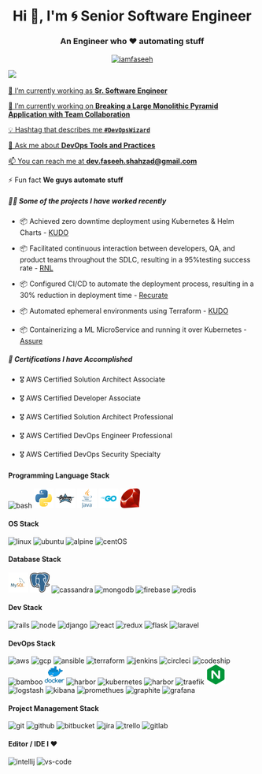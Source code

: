<h1 align="center">Hi 👋, I'm 🌀 Senior Software Engineer</h1>
<h3 align="center">An Engineer who ♥ automating stuff</h3>

<p align="center">
  <a href="https://www.linkedin.com/in/muhammad-faseeh-a0154b245/" target="blank">
    <img align="center" src="https://cdn.jsdelivr.net/npm/simple-icons@3/icons/linkedin.svg" alt="iamfaseeh" width="22px" />

</p>

![](https://komarev.com/ghpvc/?username=iamfaseeh&style=flat-square&color=blue)

🏢 I’m currently working as **Sr. Software Engineer**

🌱 I’m currently working on **Breaking a Large Monolithic Pyramid Application with Team Collaboration**

💡 Hashtag that describes me **`#DevOpsWizard`**


💬 Ask me about **DevOps Tools and Practices**

📫 You can reach me at **dev.faseeh.shahzad@gmail.com**

⚡ Fun fact **We guys automate stuff**

##### 👨‍💻 Some of the projects I have worked recently

- 📦 Achieved zero downtime deployment using Kubernetes & Helm Charts - [KUDO](https://kudoway.com/)

- 📦 Facilitated continuous interaction between developers, QA, and product teams throughout the SDLC, resulting in a 95%testing success rate - [RNL](https://www.ruffalonl.com/)

- 📦 Configured CI/CD to automate the deployment process, resulting in a 30% reduction in deployment time - [Recurate](https://www.recurate.com/)

- 📦 Automated ephemeral environments using Terraform - [KUDO](https://kudoway.com/)

- 📦 Containerizing a ML MicroService and running it over Kubernetes - [Assure](https://www.assure.co/)


##### 🧾 Certifications I have Accomplished

- 🎖 AWS Certified Solution Architect Associate

- 🎖 AWS Certified Developer Associate

- 🎖 AWS Certified Solution Architect Professional

- 🎖 AWS Certified DevOps Engineer Professional

- 🎖 AWS Certified DevOps Security Specialty

#### Programming Language Stack
<p align="left">
  <img src="https://www.vectorlogo.zone/logos/gnu_bash/gnu_bash-icon.svg" alt="bash" title="bash" title="bash" width="40" height="40"/>
  <img src="https://raw.githubusercontent.com/github/explore/80688e429a7d4ef2fca1e82350fe8e3517d3494d/topics/python/python.png" alt="python" title="python" width="40" height="40"/>
  <img src="https://raw.githubusercontent.com/github/explore/b15b6cf1726418913aafbf337a749dded180279d/topics/groovy/groovy.png" alt="groovy" title="groovy" width="40" height="40"/>
  <img src="https://raw.githubusercontent.com/github/explore/80688e429a7d4ef2fca1e82350fe8e3517d3494d/topics/java/java.png" alt="java" title="java8" width="40" height="40"/>
  <img src="https://raw.githubusercontent.com/github/explore/80688e429a7d4ef2fca1e82350fe8e3517d3494d/topics/go/go.png" alt="go" title="go" width="40" height="40"/>
  <img src="https://raw.githubusercontent.com/github/explore/80688e429a7d4ef2fca1e82350fe8e3517d3494d/topics/ruby/ruby.png" alt="go" title="go" width="40" height="40"/>
</p>

#### OS Stack
<p align="left">
  <img src="https://brandlogos.net/wp-content/uploads/2020/03/Linux-logo.png" alt="linux" title="linux" width="40" height="40"/>
  <img src="https://www.vectorlogo.zone/logos/ubuntu/ubuntu-icon.svg" alt="ubuntu" title="ubuntu" width="40" height="40"/>
  <img src="https://www.vectorlogo.zone/logos/alpinelinux/alpinelinux-icon.svg" alt="alpine" title="alpine" width="40" height="40"/>
  <img src="https://www.vectorlogo.zone/logos/centos/centos-icon.svg" alt="centOS" title="centOS" width="40" height="40"/>
</p>

#### Database Stack
<p align="left">
  <img src="https://raw.githubusercontent.com/github/explore/80688e429a7d4ef2fca1e82350fe8e3517d3494d/topics/mysql/mysql.png" alt="mysql" title="mysql" width="40" height="40"/>
  <img src="https://raw.githubusercontent.com/github/explore/80688e429a7d4ef2fca1e82350fe8e3517d3494d/topics/postgresql/postgresql.png" alt="postgresql" title="postgresql" width="40" height="40"/>
  <img src="https://www.vectorlogo.zone/logos/apache_cassandra/apache_cassandra-icon.svg" alt="cassandra" title="cassandra" width="40" height="40"/>
  <img src="https://www.vectorlogo.zone/logos/mongodb/mongodb-icon.svg" alt="mongodb" title="mongodb" width="40" height="40"/>
  <img src="https://www.vectorlogo.zone/logos/firebase/firebase-icon.svg" alt="firebase" title="firebase" width="40" height="40"/>
  <img src="https://www.vectorlogo.zone/logos/redis/redis-icon.svg" alt="redis" title="redis" width="40" height="40"/>
</p>

#### Dev Stack
<p align="left">
  <img src="https://raw.githubusercontent.com/yurijserrano/Github-Profile-Readme-Logos/master/frameworks/rails.svg" alt="rails" title="rails" width="100" height="100"/>
  <img src="https://raw.githubusercontent.com/yurijserrano/Github-Profile-Readme-Logos/master/frameworks/nodejs.svg" alt="node" title="node" width="100" height="100"/>
  <img src="https://raw.githubusercontent.com/yurijserrano/Github-Profile-Readme-Logos/master/frameworks/django.svg" alt="django" title="django" width="100" height="100"/>
  <img src="https://raw.githubusercontent.com/yurijserrano/Github-Profile-Readme-Logos/master/frameworks/react.svg" alt="react" title="react" width="100" height="100"/>
  <img src="https://raw.githubusercontent.com/yurijserrano/Github-Profile-Readme-Logos/master/frameworks/redux.svg" alt="redux" title="redux" width="100" height="100"/>
  <img src="https://raw.githubusercontent.com/yurijserrano/Github-Profile-Readme-Logos/master/frameworks/flask.svg" alt="flask" title="flask" width="100" height="100"/>
  <img src="https://raw.githubusercontent.com/yurijserrano/Github-Profile-Readme-Logos/master/frameworks/laravel.svg" alt="laravel" title="laravel" width="100" height="100"/>
</p>

#### DevOps Stack
<p align="left">
  <img src="https://www.vectorlogo.zone/logos/amazon_aws/amazon_aws-icon.svg" alt="aws" title="aws" width="40" height="40" />
  <img src="https://www.vectorlogo.zone/logos/google_cloud/google_cloud-icon.svg" alt="gcp" title="gcp" width="40" height="40" />
  <img src="https://www.vectorlogo.zone/logos/ansible/ansible-icon.svg" alt="ansible" title="ansible" width="40" height="40" />
  <img src="https://www.vectorlogo.zone/logos/terraformio/terraformio-icon.svg" alt="terraform" title="terraform" width="40" height="40" />
  <img src="https://www.vectorlogo.zone/logos/jenkins/jenkins-icon.svg" alt="jenkins" title="jenkins" width="40" height="40" />
  <img src="https://www.vectorlogo.zone/logos/circleci/circleci-icon.svg" alt="circleci" title="circleci" width="40" height="40" />
  <img src="https://www.vectorlogo.zone/logos/codeship/codeship-icon.svg" alt="codeship" title="codeship" width="40" height="40" />
  <img src="https://www.vectorlogo.zone/logos/atlassian_bamboo/atlassian_bamboo-icon.svg" alt="bamboo" title="bamboo" width="40" height="40" />
  <img src="https://raw.githubusercontent.com/github/explore/80688e429a7d4ef2fca1e82350fe8e3517d3494d/topics/docker/docker.png" alt="docker" title="docker" width="40" height="40" />
  <img src="https://www.vectorlogo.zone/logos/goharborio/goharborio-icon.svg" alt="harbor" title="harbor" width="40" height="40" />
  <img src="https://www.vectorlogo.zone/logos/kubernetes/kubernetes-icon.svg" alt="kubernetes" title="kubernetes" width="40" height="40" />
  <img src="https://www.vectorlogo.zone/logos/helmsh/helmsh-icon.svg" alt="harbor" title="harbor" width="40" height="40" />
  <img src="https://www.vectorlogo.zone/logos/traefikio/traefikio-icon.svg" alt="traefik" title="traefik" width="40" height="40" />
  <img src="https://raw.githubusercontent.com/github/explore/85cceaeeaf993ca35664dc37ea24f9237fbbfc14/topics/nginx/nginx.png" alt="nginx" title="nginx" width="40" height="40" />
  <img src="https://www.vectorlogo.zone/logos/elasticco_logstash/elasticco_logstash-icon.svg" alt="logstash" title="logstash" width="40" height="40" />
  <img src="https://www.vectorlogo.zone/logos/elasticco_kibana/elasticco_kibana-icon.svg" alt="kibana" title="kibana" width="40" height="40" />
  <img src="https://www.vectorlogo.zone/logos/prometheusio/prometheusio-icon.svg" alt="promethues" title="promethues" width="40" height="40" />
  <img src="https://www.vectorlogo.zone/logos/graphiteapp/graphiteapp-icon.svg" alt="graphite" title="graphite" width="40" height="40" />
  <img src="https://www.vectorlogo.zone/logos/grafana/grafana-icon.svg" alt="grafana" title="grafana" width="40" height="40" />
</p>

#### Project Management Stack
<p align="left">
  <img src="https://www.vectorlogo.zone/logos/git-scm/git-scm-icon.svg" alt="git" title="git" width="40" height="40"/>
  <img src="https://www.vectorlogo.zone/logos/github/github-icon.svg" alt="github" title="github" width="40" height="40"/>
  <img src="https://www.vectorlogo.zone/logos/bitbucket/bitbucket-icon.svg" alt="bitbucket" title="bitbucket" width="40" height="40"/>
  <img src="https://www.vectorlogo.zone/logos/atlassian_jira/atlassian_jira-icon.svg" alt="jira" title="jira" width="40" height="40"/>
  <img src="https://www.vectorlogo.zone/logos/trello/trello-icon.svg" alt="trello" title="trello" width="40" height="40"/>
  <img src="https://www.vectorlogo.zone/logos/gitlab/gitlab-icon.svg" alt="gitlab" title="gitlab" width="40" height="40"/>
</p>

#### Editor / IDE I ♥
<p align="left">

  <img src="https://cdn.worldvectorlogo.com/logos/intellij-idea-1.svg" alt="intellij" title="intellij" width="40" height="40"/>

  <img src="https://www.vectorlogo.zone/logos/visualstudio_code/visualstudio_code-icon.svg" alt="vs-code" title="vs-code" width="40" height="40"/>

</p>
